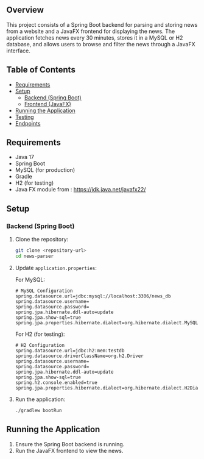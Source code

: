 

## Overview

This project consists of a Spring Boot backend for parsing and storing news from a website and a JavaFX frontend for displaying the news. The application fetches news every 30 minutes, stores it in a MySQL or H2 database, and allows users to browse and filter the news through a JavaFX interface.

## Table of Contents

- [Requirements](#requirements)
- [Setup](#setup)
  - [Backend (Spring Boot)](#backend-spring-boot)
  - [Frontend (JavaFX)](#frontend-javafx)
- [Running the Application](#running-the-application)
- [Testing](#testing)
- [Endpoints](#endpoints)

## Requirements

- Java 17
- Spring Boot
- MySQL (for production)
- Gradle
- H2 (for testing)
- Java FX module from : https://jdk.java.net/javafx22/


## Setup

### Backend (Spring Boot)

1. Clone the repository:

    ```sh
    git clone <repository-url>
    cd news-parser
    ```

2. Update `application.properties`:

    For MySQL:
    
    ```properties
    # MySQL Configuration
    spring.datasource.url=jdbc:mysql://localhost:3306/news_db
    spring.datasource.username=
    spring.datasource.password=
    spring.jpa.hibernate.ddl-auto=update
    spring.jpa.show-sql=true
    spring.jpa.properties.hibernate.dialect=org.hibernate.dialect.MySQL8Dialect
    ```

    For H2 (for testing):
    
    ```properties
    # H2 Configuration
    spring.datasource.url=jdbc:h2:mem:testdb
    spring.datasource.driverClassName=org.h2.Driver
    spring.datasource.username=
    spring.datasource.password=
    spring.jpa.hibernate.ddl-auto=update
    spring.jpa.show-sql=true
    spring.h2.console.enabled=true
    spring.jpa.properties.hibernate.dialect=org.hibernate.dialect.H2Dialect
    ```

3. Run the application:

    ```sh
    ./gradlew bootRun
    ```

## Running the Application

1. Ensure the Spring Boot backend is running.
2. Run the JavaFX frontend to view the news.
